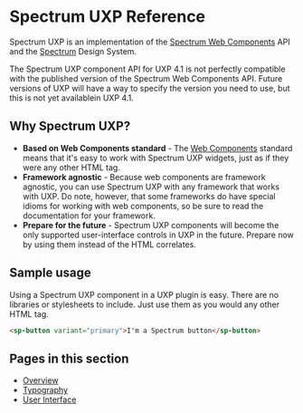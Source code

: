 # Spectrum UXP Reference

Spectrum UXP is an implementation of the [Spectrum Web Components](https://opensource.adobe.com/spectrum-web-components/) API and the [Spectrum](https://spectrum.adobe.com/) Design System.

<InlineAlert variant="warning" slots="text"/>

The Spectrum UXP component API for UXP 4.1 is not perfectly compatible with the published version of the Spectrum Web Components API. Future versions of UXP will have a way to specify the version you need to use, but this is not yet availablein UXP 4.1.

## Why Spectrum UXP?

* **Based on Web Components standard** - The [Web Components](https://developer.mozilla.org/en-US/docs/Web/Web_Components) standard means that it's easy to work with Spectrum UXP widgets, just as if they were any other HTML tag. 
* **Framework agnostic** - Because web components are framework agnostic, you can use Spectrum UXP with any framework that works with UXP. Do note, however, that some frameworks do have special idioms for working with web components, so be sure to read the documentation for your framework.
* **Prepare for the future**  - Spectrum UXP components will become the only supported user-interface controls in UXP in the future. Prepare now by using them instead of the HTML correlates.

## Sample usage

Using a Spectrum UXP component in a UXP plugin is easy. There are no libraries or stylesheets to include. Just use them as you would any other HTML tag.

```html
<sp-button variant="primary">I'm a Spectrum button</sp-button>
```

## Pages in this section


* [Overview](/uxp/reference-spectrum/Overview/)
* [Typography](/uxp/reference-spectrum/Typography/)
* [User Interface](/uxp/reference-spectrum/User%20Interface/)
